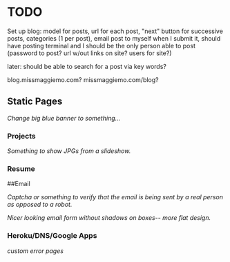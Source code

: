 # TODO

Set up blog: model for posts, url for each post, "next" button for successive posts, categories (1 per post), email post to myself when I submit it, should have posting terminal and I should be the only person able to post (password to post? url w/out links on site? users for site?)

later: should be able to search for a post via key words?

blog.missmaggiemo.com?
missmaggiemo.com/blog?

## Static Pages

*Change big blue banner to something...*


### Projects

*Something to show JPGs from a slideshow.*

### Resume



##Email

*Captcha or something to verify that the email is being sent by a real person as opposed to a robot.*

*Nicer looking email form without shadows on boxes-- more flat design.*


### Heroku/DNS/Google Apps

*custom error pages*